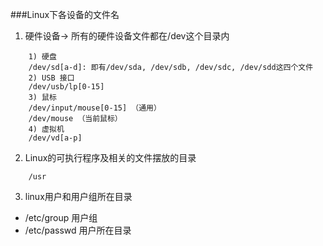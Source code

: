###Linux下各设备的文件名

1. 硬件设备-> 所有的硬件设备文件都在/dev这个目录内
```text
    1) 硬盘
    /dev/sd[a-d]: 即有/dev/sda, /dev/sdb, /dev/sdc, /dev/sdd这四个文件
    2) USB 接口
    /dev/usb/lp[0-15] 
    3) 鼠标	
    /dev/input/mouse[0-15] （通用） 
    /dev/mouse （当前鼠标）
    4) 虚拟机
    /dev/vd[a-p] 
```

2. Linux的可执行程序及相关的文件摆放的目录
```text
    /usr
```

3. linux用户和用户组所在目录
  * /etc/group 用户组
  * /etc/passwd 用户所在目录
